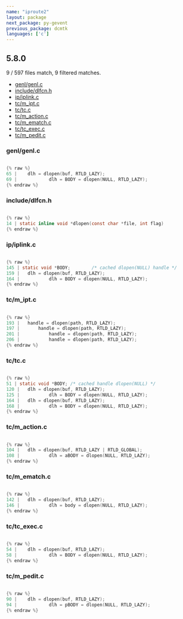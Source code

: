```yaml
---
name: "iproute2"
layout: package
next_package: py-gevent
previous_package: dcmtk
languages: ['c']
---
```

## 5.8.0
9 / 597 files match, 9 filtered matches.

 - [genl/genl.c](#genlgenlc)
 - [include/dlfcn.h](#includedlfcnh)
 - [ip/iplink.c](#ipiplinkc)
 - [tc/m_ipt.c](#tcm_iptc)
 - [tc/tc.c](#tctcc)
 - [tc/m_action.c](#tcm_actionc)
 - [tc/m_ematch.c](#tcm_ematchc)
 - [tc/tc_exec.c](#tctc_execc)
 - [tc/m_pedit.c](#tcm_peditc)

### genl/genl.c

```c

{% raw %}
65 | 	dlh = dlopen(buf, RTLD_LAZY);
69 | 			dlh = BODY = dlopen(NULL, RTLD_LAZY);
{% endraw %}

```
### include/dlfcn.h

```c

{% raw %}
14 | static inline void *dlopen(const char *file, int flag)
{% endraw %}

```
### ip/iplink.c

```c

{% raw %}
145 | static void *BODY;		/* cached dlopen(NULL) handle */
159 | 	dlh = dlopen(buf, RTLD_LAZY);
164 | 			dlh = BODY = dlopen(NULL, RTLD_LAZY);
{% endraw %}

```
### tc/m_ipt.c

```c

{% raw %}
193 | 	handle = dlopen(path, RTLD_LAZY);
197 | 		handle = dlopen(path, RTLD_LAZY);
201 | 			handle = dlopen(path, RTLD_LAZY);
206 | 			handle = dlopen(path, RTLD_LAZY);
{% endraw %}

```
### tc/tc.c

```c

{% raw %}
51 | static void *BODY;	/* cached handle dlopen(NULL) */
120 | 	dlh = dlopen(buf, RTLD_LAZY);
125 | 			dlh = BODY = dlopen(NULL, RTLD_LAZY);
164 | 	dlh = dlopen(buf, RTLD_LAZY);
168 | 			dlh = BODY = dlopen(NULL, RTLD_LAZY);
{% endraw %}

```
### tc/m_action.c

```c

{% raw %}
104 | 	dlh = dlopen(buf, RTLD_LAZY | RTLD_GLOBAL);
108 | 			dlh = aBODY = dlopen(NULL, RTLD_LAZY);
{% endraw %}

```
### tc/m_ematch.c

```c

{% raw %}
142 | 	dlh = dlopen(buf, RTLD_LAZY);
146 | 			dlh = body = dlopen(NULL, RTLD_LAZY);
{% endraw %}

```
### tc/tc_exec.c

```c

{% raw %}
54 | 	dlh = dlopen(buf, RTLD_LAZY);
58 | 			dlh = BODY = dlopen(NULL, RTLD_LAZY);
{% endraw %}

```
### tc/m_pedit.c

```c

{% raw %}
90 | 	dlh = dlopen(buf, RTLD_LAZY);
94 | 			dlh = pBODY = dlopen(NULL, RTLD_LAZY);
{% endraw %}

```